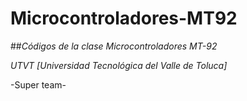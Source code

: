 # Microcontroladores-MT92

##_Códigos de la clase Microcontroladores MT-92_

*UTVT [Universidad Tecnológica del Valle de Toluca]*

-Super team-
